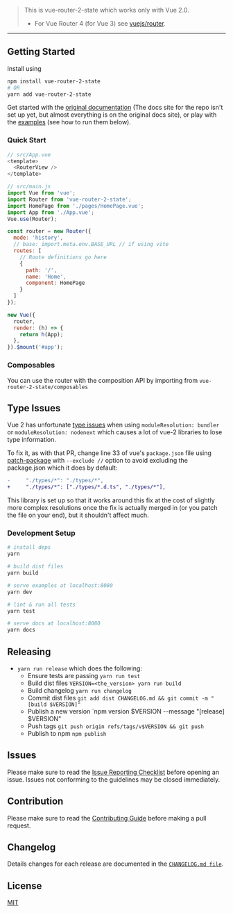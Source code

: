 > This is vue-router-2-state which works only with Vue 2.0.
>
> - For Vue Router 4 (for Vue 3) see [vuejs/router](https://github.com/vuejs/router).

---

## Getting Started

Install using
```bash
npm install vue-router-2-state
# OR
yarn add vue-router-2-state
```

Get started with the [original documentation](http://v3.router.vuejs.org) (The docs site for the repo isn't set up yet, but almost everything is on the original docs site), or play with the [examples](https://github.com/ZachHaber/vue-router-state/tree/dev/examples) (see how to run them below).

### Quick Start

```js
// src/App.vue
<template>
  <RouterView />
</template>

// src/main.js
import Vue from 'vue';
import Router from 'vue-router-2-state';
import HomePage from './pages/HomePage.vue';
import App from './App.vue';
Vue.use(Router);

const router = new Router({
  mode: 'history',
  // base: import.meta.env.BASE_URL // if using vite
  routes: [
    // Route definitions go here
    {
      path: '/',
      name: 'Home',
      component: HomePage
    }
  ]
});

new Vue({
  router,
  render: (h) => {
    return h(App);
  },
}).$mount('#app');

```

### Composables

You can use the router with the composition API by importing from `vue-router-2-state/composables`

## Type Issues

Vue 2 has unfortunate [type issues](https://github.com/vuejs/vue/pull/13107) when using `moduleResolution: bundler` or `moduleResolution: nodenext` which causes a lot of vue-2 libraries to lose type information.

To fix it, as with that PR, change line 33 of vue's `package.json` file using [patch-package](https://github.com/ds300/patch-package) with `--exclude //` option to avoid excluding the package.json which it does by default:

```diff
-     "./types/*": "./types/*",
+     "./types/*": ["./types/*.d.ts", "./types/*"],
```

This library is set up so that it works around this fix at the cost of slightly more complex resolutions once the fix is actually merged in (or you patch the file on your end), but it shouldn't affect much.

### Development Setup

```bash
# install deps
yarn

# build dist files
yarn build

# serve examples at localhost:8080
yarn dev

# lint & run all tests
yarn test

# serve docs at localhost:8080
yarn docs
```

## Releasing

- `yarn run release` which does the following:
  - Ensure tests are passing `yarn run test`
  - Build dist files `VERSION=<the_version> yarn run build`
  - Build changelog `yarn run changelog`
  - Commit dist files `git add dist CHANGELOG.md && git commit -m "[build $VERSION]"`
  - Publish a new version `npm version $VERSION --message "[release] $VERSION"
  - Push tags `git push origin refs/tags/v$VERSION && git push`
  - Publish to npm `npm publish`

## Issues

Please make sure to read the [Issue Reporting Checklist](https://github.com/vuejs/vue/blob/dev/.github/CONTRIBUTING.md#issue-reporting-guidelines) before opening an issue. Issues not conforming to the guidelines may be closed immediately.

## Contribution

Please make sure to read the [Contributing Guide](https://github.com/vuejs/vue/blob/dev/.github/CONTRIBUTING.md) before making a pull request.

## Changelog

Details changes for each release are documented in the [`CHANGELOG.md file`](https://github.com/ZachHaber/vue-router-state/blob/dev/CHANGELOG.md).

## License

[MIT](http://opensource.org/licenses/MIT)
